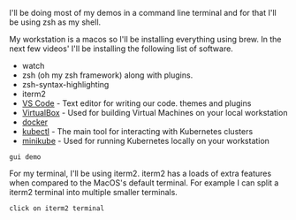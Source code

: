 

I'll be doing most of my demos in a command line terminal and for that I'll be using zsh as my shell.






My workstation is a macos so I'll be installing everything using brew. In the next few videos' I'll be installing the following list of software.

- watch
- zsh (oh my zsh framework) along with plugins.
- zsh-syntax-highlighting
- iterm2
- [VS Code](https://code.visualstudio.com/) - Text editor for writing our code. themes and plugins
- [VirtualBox](https://www.virtualbox.org/wiki/Downloads) - Used for building Virtual Machines on your local workstation
- [docker](https://www.docker.com/get-started)
- [kubectl](https://kubernetes.io/docs/tasks/tools/install-kubectl/) - The main tool for interacting with Kubernetes clusters
- [minikube](https://kubernetes.io/docs/tasks/tools/install-minikube/) - Used for running Kubernetes locally on your workstation



```
gui demo
```

For my terminal, I'll be using iterm2. iterm2 has a loads of extra features when compared to the MacOS's default terminal. For example     I can split a iterm2 terminal into multiple smaller terminals.

```
click on iterm2 terminal
```




